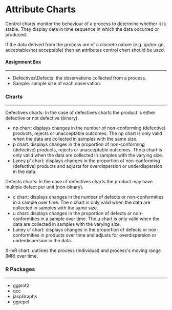 Attribute Charts
==========================
Control charts monitor the behaviour of a process to determine whether it is stable. They display data in time sequence in which the data occurred or produced.

If the data derived from the process are of a discrete nature (e.g. go/no-go, acceptable/not acceptable) then an attributes control chart should be used.

#### Assignment Box 
-------
- Defectives\Defects: the observations collected from a process.
- Sample: sample size of each observation. 

### Charts
-------
Defectives charts: In the case of defectives charts the product is either defective or not defective (binary).
- np chart: displays changes in the number of non-conforming (defective) products, rejects or unacceptable outcomes. The np chart is only valid when the data are collected in samples with the same size.
- p chart: displays changes in the proportion of non-conforming (defective) products, rejects or unacceptable outcomes. The p chart is only valid when the data are collected in samples with the varying size.
- Laney p' chart: displays changes in the proportion of non-conforming (defective) products and adjusts for overdispersion or underdispersion in the data.

Defects charts: In the case of defectives charts the product may have multiple defect per unit (non-binary).
- c chart: displays changes in the number of defects or non-conformities in a sample over time. The c chart is only valid when the data are collected in samples with the same size.
- u chart: displays changes in the proportion of defects or non-conformities in a sample over time. The u chart is only valid when the data are collected in samples with the varying size.
- Laney u' chart: displays changes in the proportion of defects or non-conformities in products over time and adjusts for overdispersion or underdispersion in the data.

X-mR chart: outlines the process (Individual) and process's moving range (MR) over time.

### R Packages
-------
- ggplot2
- qcc
- jaspGraphs
- ggrepel